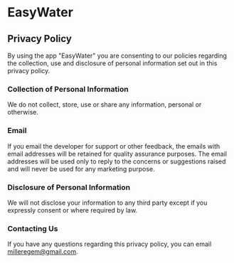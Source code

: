 # EasyWater

## Privacy Policy

By using the app "EasyWater" you are consenting to our policies regarding the collection, use and disclosure of personal information set out in this privacy policy.

### Collection of Personal Information

We do not collect, store, use or share any information, personal or otherwise.

### Email

If you email the developer for support or other feedback, the emails with email addresses will be retained for quality assurance purposes. The email addresses will be used only to reply to the concerns or suggestions raised and will never be used for any marketing purpose.

### Disclosure of Personal Information

We will not disclose your information to any third party except if you expressly consent or where required by law.

### Contacting Us

If you have any questions regarding this privacy policy, you can email milleregem@gmail.com.
